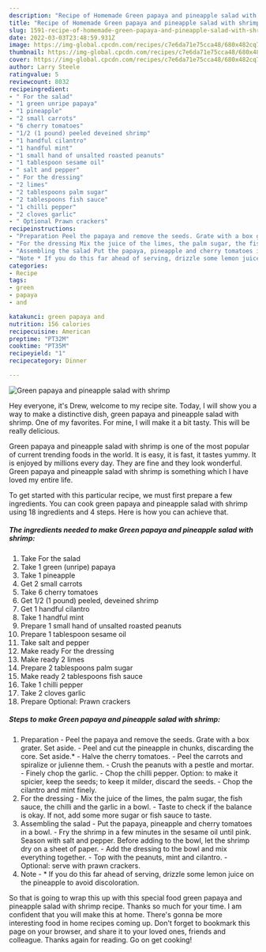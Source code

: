 ```yaml
---
description: "Recipe of Homemade Green papaya and pineapple salad with shrimp"
title: "Recipe of Homemade Green papaya and pineapple salad with shrimp"
slug: 1591-recipe-of-homemade-green-papaya-and-pineapple-salad-with-shrimp
date: 2022-03-03T23:48:59.931Z
image: https://img-global.cpcdn.com/recipes/c7e6da71e75cca48/680x482cq70/green-papaya-and-pineapple-salad-with-shrimp-recipe-main-photo.jpg
thumbnail: https://img-global.cpcdn.com/recipes/c7e6da71e75cca48/680x482cq70/green-papaya-and-pineapple-salad-with-shrimp-recipe-main-photo.jpg
cover: https://img-global.cpcdn.com/recipes/c7e6da71e75cca48/680x482cq70/green-papaya-and-pineapple-salad-with-shrimp-recipe-main-photo.jpg
author: Larry Steele
ratingvalue: 5
reviewcount: 8032
recipeingredient:
- " For the salad"
- "1 green unripe papaya"
- "1 pineapple"
- "2 small carrots"
- "6 cherry tomatoes"
- "1/2 (1 pound) peeled deveined shrimp"
- "1 handful cilantro"
- "1 handful mint"
- "1 small hand of unsalted roasted peanuts"
- "1 tablespoon sesame oil"
- " salt and pepper"
- " For the dressing"
- "2 limes"
- "2 tablespoons palm sugar"
- "2 tablespoons fish sauce"
- "1 chilli pepper"
- "2 cloves garlic"
- " Optional Prawn crackers"
recipeinstructions:
- "Preparation Peel the papaya and remove the seeds. Grate with a box grater. Set aside. Peel and cut the pineapple in chunks, discarding the core. Set aside.* Halve the cherry tomatoes. Peel the carrots and spiralize or julienne them. Crush the peanuts with a pestle and mortar. Finely chop the garlic. Chop the chilli pepper. Option: to make it spicier, keep the seeds; to keep it milder, discard the seeds. Chop the cilantro and mint finely."
- "For the dressing Mix the juice of the limes, the palm sugar, the fish sauce, the chilli and the garlic in a bowl. Taste to check if the balance is okay. If not, add some more sugar or fish sauce to taste."
- "Assembling the salad Put the papaya, pineapple and cherry tomatoes in a bowl. Fry the shrimp in a few minutes in the sesame oil until pink. Season with salt and pepper. Before adding to the bowl, let the shrimp dry on a sheet of paper. Add the dressing to the bowl and mix everything together. Top with the peanuts, mint and cilantro. Optional: serve with prawn crackers."
- "Note * If you do this far ahead of serving, drizzle some lemon juice on the pineapple to avoid discoloration."
categories:
- Recipe
tags:
- green
- papaya
- and

katakunci: green papaya and 
nutrition: 156 calories
recipecuisine: American
preptime: "PT32M"
cooktime: "PT35M"
recipeyield: "1"
recipecategory: Dinner

---
```



![Green papaya and pineapple salad with shrimp](https://img-global.cpcdn.com/recipes/c7e6da71e75cca48/680x482cq70/green-papaya-and-pineapple-salad-with-shrimp-recipe-main-photo.jpg)

Hey everyone, it's Drew, welcome to my recipe site. Today, I will show you a way to make a distinctive dish, green papaya and pineapple salad with shrimp. One of my favorites. For mine, I will make it a bit tasty. This will be really delicious.



Green papaya and pineapple salad with shrimp is one of the most popular of current trending foods in the world. It is easy, it is fast, it tastes yummy. It is enjoyed by millions every day. They are fine and they look wonderful. Green papaya and pineapple salad with shrimp is something which I have loved my entire life.


To get started with this particular recipe, we must first prepare a few ingredients. You can cook green papaya and pineapple salad with shrimp using 18 ingredients and 4 steps. Here is how you can achieve that.

<!--inarticleads1-->

##### The ingredients needed to make Green papaya and pineapple salad with shrimp:

1. Take  For the salad
1. Take 1 green (unripe) papaya
1. Take 1 pineapple
1. Get 2 small carrots
1. Take 6 cherry tomatoes
1. Get 1/2 (1 pound) peeled, deveined shrimp
1. Get 1 handful cilantro
1. Take 1 handful mint
1. Prepare 1 small hand of unsalted roasted peanuts
1. Prepare 1 tablespoon sesame oil
1. Take  salt and pepper
1. Make ready  For the dressing
1. Make ready 2 limes
1. Prepare 2 tablespoons palm sugar
1. Make ready 2 tablespoons fish sauce
1. Take 1 chilli pepper
1. Take 2 cloves garlic
1. Prepare  Optional: Prawn crackers




<!--inarticleads2-->

##### Steps to make Green papaya and pineapple salad with shrimp:

1. Preparation - Peel the papaya and remove the seeds. Grate with a box grater. Set aside. - Peel and cut the pineapple in chunks, discarding the core. Set aside.* - Halve the cherry tomatoes. - Peel the carrots and spiralize or julienne them. - Crush the peanuts with a pestle and mortar. - Finely chop the garlic. - Chop the chilli pepper. Option: to make it spicier, keep the seeds; to keep it milder, discard the seeds. - Chop the cilantro and mint finely.
1. For the dressing - Mix the juice of the limes, the palm sugar, the fish sauce, the chilli and the garlic in a bowl. - Taste to check if the balance is okay. If not, add some more sugar or fish sauce to taste.
1. Assembling the salad - Put the papaya, pineapple and cherry tomatoes in a bowl. - Fry the shrimp in a few minutes in the sesame oil until pink. Season with salt and pepper. Before adding to the bowl, let the shrimp dry on a sheet of paper. - Add the dressing to the bowl and mix everything together. - Top with the peanuts, mint and cilantro. - Optional: serve with prawn crackers.
1. Note - * If you do this far ahead of serving, drizzle some lemon juice on the pineapple to avoid discoloration.




So that is going to wrap this up with this special food green papaya and pineapple salad with shrimp recipe. Thanks so much for your time. I am confident that you will make this at home. There's gonna be more interesting food in home recipes coming up. Don't forget to bookmark this page on your browser, and share it to your loved ones, friends and colleague. Thanks again for reading. Go on get cooking!
